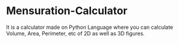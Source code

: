 # Mensuration-Calculator
It is a calculator made on Python Language where you can 
calculate Volume, Area, Perimeter, etc
of 2D as well as 3D figures. 
